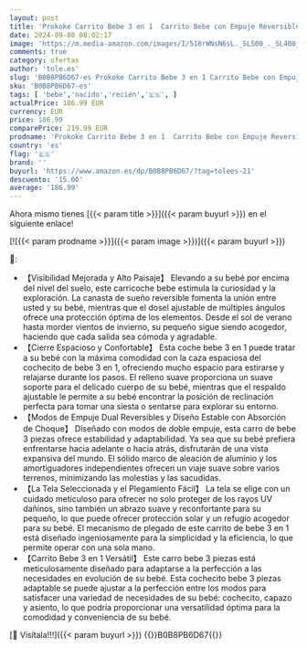 ```yaml
---
layout: post
title: 'Prokoke Carrito Bebe 3 en 1  Carrito Bebe con Empuje Reversible de Dos Vías  Carro Bebe 3 Piezas con Estructura de Aleación de Aluminio  Cochecito Bebe 3 Piezas Para Recién Nacidos  225 Light Grey '
date: 2024-09-08 08:02:17
image: 'https://m.media-amazon.com/images/I/518rWNsN6sL._SL500_._SL400_.jpg'
comments: true
category: ofertas
author: 'tole.es'
slug: 'B0B8PB6D67-es Prokoke Carrito Bebe 3 en 1 Carrito Bebe con Empuje...'
sku: 'B0B8PB6D67-es'
tags: [ 'bebe','nacido','recién','🇪🇸', ]
actualPrice: 186.99 EUR
currency: EUR
price: 186.99
comparePrice: 219.99 EUR
prodname: 'Prokoke Carrito Bebe 3 en 1  Carrito Bebe con Empuje Reversible de Dos Vías  Carro Bebe 3 Piezas con Estructura de Aleación de Aluminio  Cochecito Bebe 3 Piezas Para Recién Nacidos  225 Light Grey '
country: 'es'
flag: '🇪🇸'
brand: ''
buyurl: 'https://www.amazon.es/dp/B0B8PB6D67/?tag=tolees-21'
descuento: '15.00'
average: '186.99'
---
```


Ahora mismo tienes [{{< param title >}}]({{< param buyurl >}}) en el siguiente enlace!

[![{{< param prodname >}}]({{< param image >}})]({{< param buyurl >}})

🔎:

- 【Visibilidad Mejorada y Alto Paisaje】 Elevando a su bebé por encima del nivel del suelo, este carricoche bebe estimula la curiosidad y la exploración. La canasta de sueño reversible fomenta la unión entre usted y su bebé, mientras que el dosel ajustable de múltiples ángulos ofrece una protección óptima de los elementos. Desde el sol de verano hasta morder vientos de invierno, su pequeño sigue siendo acogedor, haciendo que cada salida sea cómoda y agradable.
- 【Cierre Espacioso y Confortable】 Esta coche bebe 3 en 1 puede tratar a su bebé con la máxima comodidad con la caza espaciosa del cochecito de bebe 3 en 1, ofreciendo mucho espacio para estirarse y relajarse durante los pasos. El relleno suave proporciona un suave soporte para el delicado cuerpo de su bebé, mientras que el respaldo ajustable le permite a su bebé encontrar la posición de reclinación perfecta para tomar una siesta o sentarse para explorar su entorno.
- 【Modos de Empuje Dual Reversibles y Diseño Estable con Absorción de Choque】 Diseñado con modos de doble empuje, esta carro de bebe 3 piezas ofrece estabilidad y adaptabilidad. Ya sea que su bebé prefiera enfrentarse hacia adelante o hacia atrás, disfrutarán de una vista expansiva del mundo. El sólido marco de aleación de aluminio y los amortiguadores independientes ofrecen un viaje suave sobre varios terrenos, minimizando las molestias y las sacudidas.
- 【La Tela Seleccionada y el Plegamiento Fácil】 La tela se elige con un cuidado meticuloso para ofrecer no solo proteger de los rayos UV dañinos, sino también un abrazo suave y reconfortante para su pequeño, lo que puede ofrecer protección solar y un refugio acogedor para su bebé. El mecanismo de plegado de este carrito de bebe 3 en 1 está diseñado ingeniosamente para la simplicidad y la eficiencia, lo que permite operar con una sola mano.
- 【Carrito Bebe 3 en 1 Versátil】 Este carro bebe 3 piezas está meticulosamente diseñado para adaptarse a la perfección a las necesidades en evolución de su bebé. Esta cochecito bebe 3 piezas adaptable se puede ajustar a la perfección entre los modos para satisfacer una variedad de necesidades de su bebé: cochecito, capazo y asiento, lo que podría proporcionar una versatilidad óptima para la comodidad y conveniencia de su bebé.

[🛒 Visítala!!!]({{< param buyurl >}})
{{<world>}}B0B8PB6D67{{</world>}}
